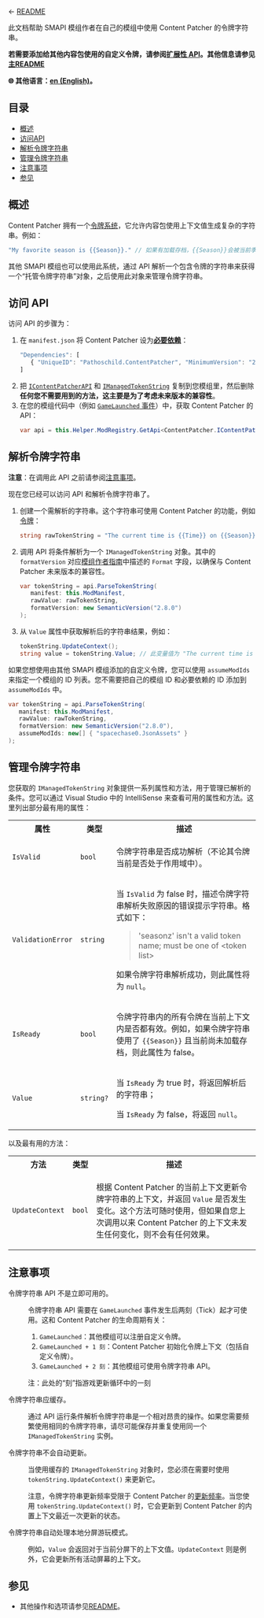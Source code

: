 ﻿← [README](README.md)

此文档帮助 SMAPI 模组作者在自己的模组中使用 Content Patcher 的令牌字符串。

**若需要添加给其他内容包使用的自定义令牌，请参阅[扩展性 API](extensibility.md)。其他信息请参见[主README](README.md)**

**🌐 其他语言：[en (English)](../token-strings-api.md)。**

## 目录
* [概述](#overview)
* [访问API](#access-the-api)
* [解析令牌字符串](#parse-token-strings)
* [管理令牌字符串](#manage-token-strings)
* [注意事项](#caveats)
* [参见](#see-also)

## 概述<a name="overview"></a>
Content Patcher 拥有一个[令牌系统](author-guide/tokens.md)，它允许内容包使用上下文值生成复杂的字符串。例如：
```js
"My favorite season is {{Season}}." // 如果有加载存档，{{Season}}会被当前季节所替换
```

其他 SMAPI 模组也可以使用此系统，通过 API 解析一个包含令牌的字符串来获得一个“托管令牌字符串”对象，之后使用此对象来管理令牌字符串。

## 访问 API<a name="access-the-api"></a>

访问 API 的步骤为：

1. 在 `manifest.json` 将 Content Patcher 设为[**必要依赖**](https://zh.stardewvalleywiki.com/模组:制作指南/APIs/Manifest#Dependencies_属性)：
   ```js
   "Dependencies": [
      { "UniqueID": "Pathoschild.ContentPatcher", "MinimumVersion": "2.8.0" }
   ]
   ```
2. 把 [`IContentPatcherAPI`](../../IContentPatcherAPI.cs) 和 [`IManagedTokenString`](../IManagedConditions.cs) 复制到您模组里，然后删除**任何您不需要用到的方法，这主要是为了考虑未来版本的兼容性**。
3. 在您的模组代码中（例如 [`GameLaunched` 事件](https://zh.stardewvalleywiki.com/模组:制作指南/APIs/Events#GameLoop.GameLaunched)）中，获取 Content Patcher 的 API：
   ```c#
   var api = this.Helper.ModRegistry.GetApi<ContentPatcher.IContentPatcherAPI>("Pathoschild.ContentPatcher");
   ```

## 解析令牌字符串<a name="parse-token-strings"></a>
**注意**：在调用此 API 之前请参阅[注意事项](#caveats)。

现在您已经可以访问 API 和解析令牌字符串了。

1. 创建一个需解析的字符串。这个字符串可使用 Content Patcher 的功能，例如[令牌](author-guide/tokens.md)：
   ```c#
   string rawTokenString = "The current time is {{Time}} on {{Season}} {{Day}}, year {{Year}}.";
   ```
2. 调用 API 将条件解析为一个 `IManagedTokenString` 对象。其中的 `formatVersion` 对应[模组作者指南](author-guide.md#overview)中描述的 `Format` 字段，以确保与 Content Patcher 未来版本的兼容性。
   ```c#
   var tokenString = api.ParseTokenString(
      manifest: this.ModManifest,
      rawValue: rawTokenString,
      formatVersion: new SemanticVersion("2.8.0")
   );
   ```
3. 从 `Value` 属性中获取解析后的字符串结果，例如：
   ```cs
   tokenString.UpdateContext();
   string value = tokenString.Value; // 此变量值为 "The current time is 1430 on Spring 5, year 2."
   ```

如果您想使用由其他 SMAPI 模组添加的自定义令牌，您可以使用 `assumeModIds` 来指定一个模组的 ID 列表。您不需要把自己的模组 ID 和必要依赖的 ID 添加到 `assumeModIds` 中。
```c#
var tokenString = api.ParseTokenString(
   manifest: this.ModManifest,
   rawValue: rawTokenString,
   formatVersion: new SemanticVersion("2.8.0"),
   assumeModIds: new[] { "spacechase0.JsonAssets" }
);
```

## 管理令牌字符串<a name="manage-token-strings"></a>
您获取的 `IManagedTokenString` 对象提供一系列属性和方法，用于管理已解析的条件。您可以通过 Visual Studio 中的 IntelliSense 来查看可用的属性和方法。这里列出部分最有用的属性：

<table>
<tr>
<th>属性</th>
<th>类型</th>
<th>描述</th>
</tr>

<tr>
<td><code>IsValid</code></th>
<td><code>bool</code></td>
<td>

令牌字符串是否成功解析（不论其令牌当前是否处于作用域中）。

</td>
</tr>
<tr>
<td><code>ValidationError</code></td>
<td><code>string</code></td>
<td>

当 `IsValid` 为 false 时，描述令牌字符串解析失败原因的错误提示字符串。格式如下：
> 'seasonz' isn't a valid token name; must be one of &lt;token list&gt;

如果令牌字符串解析成功，则此属性将为 `null`。

</td>
</tr>
<tr>
<td><code>IsReady</code></td>
<td><code>bool</code></td>
<td>

令牌字符串内的所有令牌在当前上下文内是否都有效。例如，如果令牌字符串使用了 `{{Season}}` 且当前尚未加载存档，则此属性为 false。

</td>
</tr>
<tr>
<td><code>Value</code></td>
<td><code>string?</code></td>
<td>

当 `IsReady` 为 true 时，将返回解析后的字符串；

当 `IsReady` 为 false，将返回 `null`。

</td>
</tr>
</table>

以及最有用的方法：

<table>
<tr>
<th>方法</th>
<th>类型</th>
<th>描述</th>
</tr>

<tr>
<td><code>UpdateContext</code></th>
<td><code>bool</code></td>
<td>

根据 Content Patcher 的当前上下文更新令牌字符串的上下文，并返回 `Value` 是否发生变化。这个方法可随时使用，但如果自您上次调用以来 Content Patcher 的上下文未发生任何变化，则不会有任何效果。

</td>
</tr>
</table>

## 注意事项<a name="caveats"></a>
<dl>
<dt>令牌字符串 API 不是立即可用的。</dt>
<dd>

令牌字符串 API 需要在 `GameLaunched` 事件发生后两刻（Tick）起才可使用。这和 Content Patcher 的生命周期有关：

1. `GameLaunched`：其他模组可以注册自定义令牌。
2. `GameLaunched + 1 刻`：Content Patcher 初始化令牌上下文（包括自定义令牌）。
3. `GameLaunched + 2 刻`：其他模组可使用令牌字符串 API。

注：此处的“刻”指游戏更新循环中的一刻

</dd>
<dt>令牌字符串应缓存。</dt>
<dd>

通过 API 运行条件解析令牌字符串是一个相对昂贵的操作。如果您需要频繁使用相同的令牌字符串，请尽可能保存并重复使用同一个 `IManagedTokenString` 实例。

</dd>
<dt>令牌字符串不会自动更新。</dt>
<dd>

当使用缓存的 `IManagedTokenString` 对象时，您必须在需要时使用 `tokenString.UpdateContext()` 来更新它。

注意，令牌字符串更新频率受限于 Content Patcher 的[更新频率](author-guide.md#update-rate)。当您使用 `tokenString.UpdateContext()` 时，它会更新到 Content Patcher 的内置上下文最近一次更新的状态。

</dd>
<dt>令牌字符串自动处理本地分屏游玩模式。</dt>
<dd>

例如，`Value` 会返回对于当前分屏下的上下文值。`UpdateContext` 则是例外，它会更新所有活动屏幕的上下文。

</dd>
</dl>

## 参见<a name="see-also"></a>
* 其他操作和选项请参见[README](README.md)。
